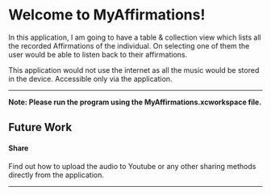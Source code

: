 Welcome to MyAffirmations!
===================

In this application, I am going to have a table & collection view which lists all the recorded Affirmations of the individual. On selecting one of them the user would be able to listen back to their affirmations.

This application would not use the internet as all the music would be stored in the device. Accessible only via the application.


----------

**Note: Please run the program using the MyAffirmations.xcworkspace file.**



Future Work
-------------

#### <i class="icon-file"></i> Share

Find out how to upload the audio to Youtube or any other sharing methods directly from the application.

----------
